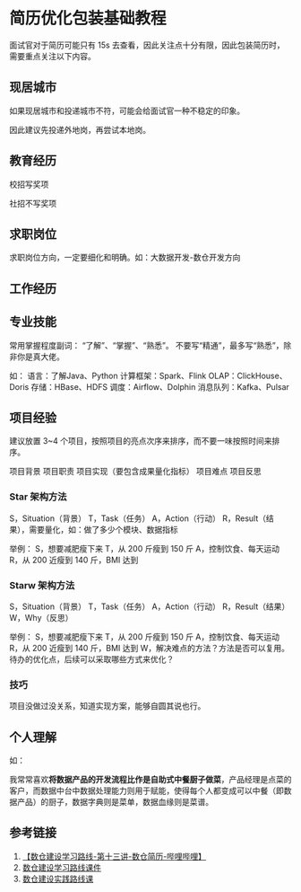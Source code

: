 # 简历优化包装基础教程


面试官对于简历可能只有 15s 去查看，因此关注点十分有限，因此包装简历时，需要重点关注以下内容。

## 现居城市


如果现居城市和投递城市不符，可能会给面试官一种不稳定的印象。

因此建议先投递外地岗，再尝试本地岗。

## 教育经历

校招写奖项

社招不写奖项

## 求职岗位

求职岗位方向，一定要细化和明确。如：大数据开发-数仓开发方向

## 工作经历




## 专业技能

常用掌握程度副词：
“了解”、“掌握”、“熟悉”。
不要写“精通”，最多写“熟悉”，除非你是真大佬。

如：
语言：了解Java、Python
计算框架：Spark、Flink
OLAP：ClickHouse、Doris
存储：HBase、HDFS
调度：Airflow、Dolphin
消息队列：Kafka、Pulsar

## 项目经验

建议放置 3~4 个项目，按照项目的亮点次序来排序，而不要一味按照时间来排序。

项目背景
项目职责
项目实现（要包含成果量化指标）
项目难点
项目反思

### Star 架构方法

S，Situation（背景）
T，Task（任务）
A，Action（行动）
R，Result（结果），需要量化，如：做了多少个模块、数据指标

举例：
S，想要减肥瘦下来
T，从 200 斤瘦到 150 斤
A，控制饮食、每天运动
R，从 200 近瘦到 140 斤，BMI 达到


### Starw 架构方法

S，Situation（背景）
T，Task（任务）
A，Action（行动）
R，Result（结果）
W，Why（反思）

举例：
S，想要减肥瘦下来
T，从 200 斤瘦到 150 斤
A，控制饮食、每天运动
R，从 200 近瘦到 140 斤，BMI 达到
W，解决难点的方法？方法是否可以复用。待办的优化点，后续可以采取哪些方式来优化？


### 技巧

项目没做过没关系，知道实现方案，能够自圆其说也行。


## 个人理解

如：

我常常喜欢**将数据产品的开发流程比作是自助式中餐厨子做菜**，产品经理是点菜的客户，而数据中台中数据处理能力则用于赋能，使得每个人都变成可以中餐（即数据产品）的厨子，数据字典则是菜单，数据血缘则是菜谱。

## 参考链接
1. [【数仓建设学习路线-第十三讲-数仓简历-哔哩哔哩】](https://b23.tv/j6yQEZ6)
2. [数仓建设学习路线课件](https://pan.baidu.com/s/1kpW6y5tYYT7elihjt3cK8A?pwd=data)
3. [数仓建设实践路线课](https://pan.baidu.com/s/1ZYIYKt8FgxWZiwmoFIOSbQ?pwd=v6pr)
